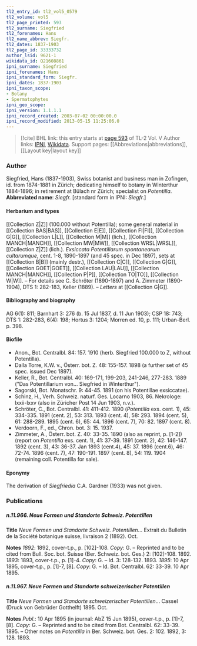 ```yaml
---
tl2_entry_id: tl2_vol5_0579
tl2_volume: vol5
tl2_page_printed: 593
tl2_surname: Siegfried
tl2_forenames: Hans
tl2_name_abbrev: Siegfr.
tl2_dates: 1837-1903
tl2_page_id: 33333732
author_lsid: 9621-1
wikidata_id: Q21608861
ipni_surname: Siegfried
ipni_forenames: Hans
ipni_standard_form: Siegfr.
ipni_dates: 1837-1903
ipni_taxon_scope: 
- Botany
- Spermatophytes
ipni_geo_scope: 
ipni_version: 1.1.1.1
ipni_record_created: 2003-07-02 00:00:00.0
ipni_record_modified: 2013-05-15 11:25:06.0
---
```


> [!cite] BHL link: this entry starts at [page 593](https://www.biodiversitylibrary.org/page/33333732) of TL-2 Vol. V
> Author links: [IPNI](https://www.ipni.org/a/9621-1), [Wikidata](https://www.wikidata.org/wiki/Q21608861). Support pages: [[Abbreviations|abbreviations]], [[Layout key|layout key]]

### Author

Siegfried, Hans (1837-1903), Swiss botanist and business man in Zofingen, id. from 1874-1881 in Zürich; dedicating himself to botany in Winterthur 1884-1896; in retirement at Bülach nr Zürich; specialist on *Potentilla*. 
**Abbreviated name**: *Siegfr.* \[standard form in IPNI: *Siegfr.*\]

#### Herbarium and types

[[Collection Z|Z]] (100.000 without Potentilla); some general material in [[Collection BAS|BAS]], [[Collection E|E]], [[Collection FI|FI]], [[Collection G|G]], [[Collection L|L]], [[Collection M|M]] (lich.), [[Collection MANCH|MANCH]], [[Collection MW|MW]], [[Collection WRSL|WRSL]], [[Collection Z|Z]] (lich.). *Exsiccata Potentillarum spontanearum cultarumque*, cent. 1-8, 1890-1897 (and 45 spec. in Dec 1897), sets at [[Collection B|B]] (mainly destr.), [[Collection C|C]], [[Collection G|G]], [[Collection GOET|GOET]], [[Collection LAU|LAU]], [[Collection MANCH|MANCH]], [[Collection P|P]], [[Collection TO|TO]], [[Collection W|W]]. – For details see C. Schröter (1890-1897) and A. Zimmeter (1890-1904), DTS 1: 282-183, Keller (1889). – *Letters* at [[Collection G|G]].

#### Bibliography and biography

AG 6(1): 811; Barnhart 3: 276 (b. 15 Jul 1837, d. 11 Jun 1903); CSP 18: 743; DTS 1: 282-283, 6(4): 198; Hortus 3: 1204; Morren ed. 10, p. 111; Urban-Berl. p. 398.

#### Biofile

- Anon., Bot. Centralbl. 84: 157. 1910 (herb. Siegfried 100.000 to Z, without Potentilla).
- Dalla Torre, K.W. v., Österr. bot. Z. 48: 155-157. 1898 (a further set of 45 spec. issued Dec 1897).
- Keller, R., Bot. Centralbl. 40: 169-171, 199-203, 241-246, 277-283. 1889 ("Das Potentillarium von... Siegfried in Winterthur").
- Sagorski, Bot. Monatschr. 9: 44-45. 1891 (on his Potentillae exsiccatae).
- Schinz, H., Verh. Schweiz. naturf. Ges. Locarno 1903, 86. Nekrologe: lxxii-lxxv (also in Züricher Post 14 Jun 1903, n.v.).
- Schröter, C., Bot. Centralbl. 41: 411-412. 1890 (*Potentilla* exs. cent. 1), 45: 334-335. 1891 (cent. 2), 53: 313. 1893 (cent. 4), 58: 293. 1894 (cent. 5), 61: 288-289. 1895 (cent. 6), 65: 44. 1896 (cent. 7), 70: 82. 1897 (cent. 8).
- Verdoorn, F., ed., Chron. bot. 3: 15. 1937.
- Zimmeter, A., Österr. bot. Z. 40: 33-35. 1890 (also as reprint, p. \[1-2\]) (report on *Potentilla* exs. cent. 1), 41: 37-39. 1891 (cent. 2), 42: 146-147. 1892 (cent. 3), 43: 36-37. Jan 1893 (cent.4), 45: 37. 1896 (cent.6), 46: 72-74. 1896 (cent. 7), 47: 190-191. 1897 (cent. 8), 54: 119. 1904 (remaining coll. Potentilla for sale).

#### Eponymy

The derivation of *Siegfriedia* C.A. Gardner (1933) was not given.

### Publications

##### n.11.966. Neue Formen und Standorte Schweiz. Potentillen

**Title**
*Neue Formen und Standorte Schweiz. Potentillen*... Extrait du Bulletin de la Société botanique suisse, livraison 2 (1892). Oct.

**Notes**
*1892*: 1892, cover-t.p., p. \[102\]-108. *Copy*: G. – Reprinted and to be cited from Bull. Soc. bot. Suisse (Ber. Schweiz. bot. Ges.) 2: \[102\]-108. 1892.
*1893*: 1893, cover-t.p., p. \[1\]-4. *Copy*: G. – Id. 3: 128-132. 1893.
*1895*: 10 Apr 1895, cover-t.p., p. \[1\]-7, \[8\]. *Copy*: G. – Id. Bot. Centralbl. 62: 33-39. 10 Apr 1895.

##### n.11.967. Neue Formen und Standorte schweizerischer Potentillen

**Title**
*Neue Formen und Standorte schweizerischer Potentillen*... Cassel (Druck von Gebrüder Gotthelft) 1895. Oct.

**Notes**
*Publ*.: 10 Apr 1895 (in journal: AbZ 15 Jun 1895), cover-t.p., p. \[1\]-7, \[8\]. *Copy*: G. – Reprinted and to be cited from Bot. Centralbl. 62: 33-39. 1895. – Other notes on *Potentilla* in Ber. Schweiz. bot. Ges. 2: 102. 1892, 3: 128. 1893.

